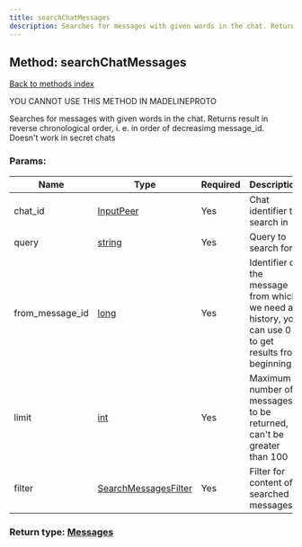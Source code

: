 ```yaml
---
title: searchChatMessages
description: Searches for messages with given words in the chat. Returns result in reverse chronological order, i. e. in order of decreasimg message_id. Doesn't work in secret chats
---
```

## Method: searchChatMessages  
[Back to methods index](index.md)


YOU CANNOT USE THIS METHOD IN MADELINEPROTO


Searches for messages with given words in the chat. Returns result in reverse chronological order, i. e. in order of decreasimg message_id. Doesn't work in secret chats

### Params:

| Name     |    Type       | Required | Description |
|----------|---------------|----------|-------------|
|chat\_id|[InputPeer](../types/InputPeer.md) | Yes|Chat identifier to search in|
|query|[string](../types/string.md) | Yes|Query to search for|
|from\_message\_id|[long](../types/long.md) | Yes|Identifier of the message from which we need a history, you can use 0 to get results from beginning|
|limit|[int](../types/int.md) | Yes|Maximum number of messages to be returned, can't be greater than 100|
|filter|[SearchMessagesFilter](../types/SearchMessagesFilter.md) | Yes|Filter for content of searched messages|


### Return type: [Messages](../types/Messages.md)

